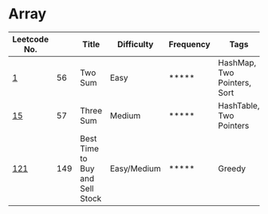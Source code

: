 # Array

| Leetcode No.  |   | Title        | Difficulty  | Frequency        | Tags |
| ------------- | ------------- | ------------- | ------------- | ------------- |------------- |
| [1](./Details/TwoSum.md)| 56 | Two Sum | Easy | ***** | HashMap, Two Pointers, Sort|
| [15](./Details/TwoSum.md)  | 57 | Three Sum | Medium | ***** | HashTable, Two Pointers |
| [121](./Details/Best%20Time%20to%20Buy%20and%20Sell%20Stock.md)  | 149 | Best Time to Buy and Sell Stock | Easy/Medium | ***** | Greedy |
